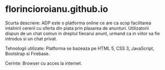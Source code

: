 # florincioroianu.github.io
 
 Scurta descriere:
ADP este o platforma online ce are ca scop facilitarea intalnirii cererii cu oferta din piata prin plasarea de anunturi. Utilizatorii dispun de un chat comun in dreptul fiecarui anunt, urmand ca in viitor sa fie introdus si un chat privat.

Tehnologii utilizate:
Platforma se bazeaza pe HTML 5, CSS 3, JavaScript, Bootstrap si Firebase.

Cerinte:
Browser cu acces la internet.
